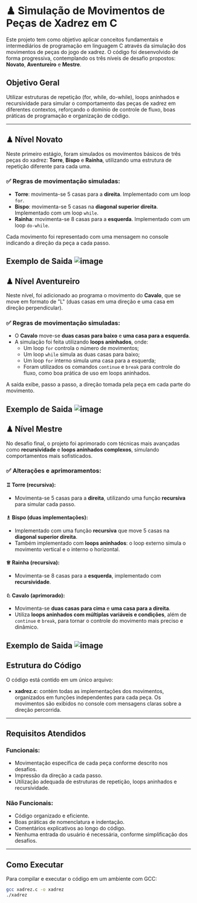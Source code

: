 # ♟ Simulação de Movimentos de Peças de Xadrez em C

Este projeto tem como objetivo aplicar conceitos fundamentais e intermediários de programação em linguagem C através da simulação dos movimentos de peças do jogo de xadrez. O código foi desenvolvido de forma progressiva, contemplando os três níveis de desafio propostos: **Novato**, **Aventureiro** e **Mestre**.

## Objetivo Geral

Utilizar estruturas de repetição (for, while, do-while), loops aninhados e recursividade para simular o comportamento das peças de xadrez em diferentes contextos, reforçando o domínio de controle de fluxo, boas práticas de programação e organização de código.

---

## ♟ Nível Novato

Neste primeiro estágio, foram simulados os movimentos básicos de três peças do xadrez: **Torre**, **Bispo** e **Rainha**, utilizando uma estrutura de repetição diferente para cada uma.

### ✅ Regras de movimentação simuladas:

- **Torre**: movimenta-se 5 casas para a **direita**. Implementado com um loop `for`.
- **Bispo**: movimenta-se 5 casas na **diagonal superior direita**. Implementado com um loop `while`.
- **Rainha**: movimenta-se 8 casas para a **esquerda**. Implementado com um loop `do-while`.

Cada movimento foi representado com uma mensagem no console indicando a direção da peça a cada passo.

Exemplo de Saida
![image](https://github.com/user-attachments/assets/23dbdbc1-a44f-44ee-955d-03a544c76afb)
---

## ♟ Nível Aventureiro

Neste nível, foi adicionado ao programa o movimento do **Cavalo**, que se move em formato de "L" (duas casas em uma direção e uma casa em direção perpendicular).

### ✅ Regras de movimentação simuladas:

- O **Cavalo** move-se **duas casas para baixo** e **uma casa para a esquerda**.
- A simulação foi feita utilizando **loops aninhados**, onde:
  - Um loop `for` controla o número de movimentos;
  - Um loop `while` simula as duas casas para baixo;
  - Um loop `for` interno simula uma casa para a esquerda;
  - Foram utilizados os comandos `continue` e `break` para controle do fluxo, como boa prática de uso em loops aninhados.

A saída exibe, passo a passo, a direção tomada pela peça em cada parte do movimento.

Exemplo de Saida
![image](https://github.com/user-attachments/assets/6003ea17-1c3e-4c21-93ac-7c3aff2ae359)
---

## ♟ Nível Mestre

No desafio final, o projeto foi aprimorado com técnicas mais avançadas como **recursividade** e **loops aninhados complexos**, simulando comportamentos mais sofisticados.

### ✅ Alterações e aprimoramentos:

#### ♖ Torre (recursiva):
- Movimenta-se 5 casas para a **direita**, utilizando uma função **recursiva** para simular cada passo.

#### ♗ Bispo (duas implementações):
- Implementado com uma função **recursiva** que move 5 casas na **diagonal superior direita**.
- Também implementado com **loops aninhados**: o loop externo simula o movimento vertical e o interno o horizontal.

#### ♕ Rainha (recursiva):
- Movimenta-se 8 casas para a **esquerda**, implementado com **recursividade**.

#### ♘ Cavalo (aprimorado):
- Movimenta-se **duas casas para cima** e **uma casa para a direita**.
- Utiliza **loops aninhados com múltiplas variáveis e condições**, além de `continue` e `break`, para tornar o controle do movimento mais preciso e dinâmico.

Exemplo de Saida
![image](https://github.com/user-attachments/assets/a8ea1de0-67d4-408a-990f-8abcb047260f)
---

##  Estrutura do Código

O código está contido em um único arquivo:

- **xadrez.c**: contém todas as implementações dos movimentos, organizados em funções independentes para cada peça. Os movimentos são exibidos no console com mensagens claras sobre a direção percorrida.

---

## Requisitos Atendidos

### Funcionais:
- Movimentação específica de cada peça conforme descrito nos desafios.
- Impressão da direção a cada passo.
- Utilização adequada de estruturas de repetição, loops aninhados e recursividade.

### Não Funcionais:
- Código organizado e eficiente.
- Boas práticas de nomenclatura e indentação.
- Comentários explicativos ao longo do código.
- Nenhuma entrada do usuário é necessária, conforme simplificação dos desafios.

---

## Como Executar

Para compilar e executar o código em um ambiente com GCC:

```bash
gcc xadrez.c -o xadrez
./xadrez
